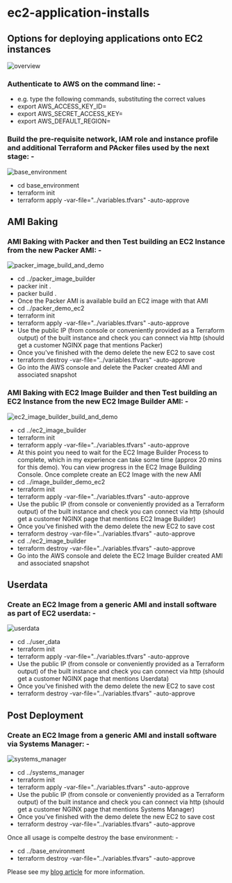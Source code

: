 # ec2-application-installs
## Options for deploying applications onto EC2 instances
![overview](images/overview.jpg)

### Authenticate to AWS on the command line: -
 - e.g. type the following commands, substituting the correct values
 - export AWS_ACCESS_KEY_ID=<Enter your access key>
 - export AWS_SECRET_ACCESS_KEY=<Enter your secret access key>
 - export AWS_DEFAULT_REGION=<Enter your region>


### Build the pre-requisite network, IAM role and instance profile and additional Terraform and PAcker files used by the next stage: -
![base_environment](images/base_environment.jpg)
 - cd base_environment
 - terraform init
 - terraform apply -var-file="../variables.tfvars" -auto-approve

## AMI Baking
### AMI Baking with Packer and then Test building an EC2 Instance from the new Packer AMI: -
![packer_image_build_and_demo](images/packer_image_build_and_demo.jpg)
  - cd ../packer_image_builder
  - packer init .
  - packer build .
  - Once the Packer AMI is available build an EC2 image with that AMI
  - cd ../packer_demo_ec2
  - terraform init
  - terraform apply -var-file="../variables.tfvars" -auto-approve
  - Use the public IP (from console or conveniently provided as a Terraform output) of the built instance and check you can connect via http (should get a customer NGINX page that mentions Packer)
  - Once you've finished with the demo delete the new EC2 to save cost
  - terraform destroy -var-file="../variables.tfvars" -auto-approve
  - Go into the AWS console and delete the Packer created AMI and associated snapshot

### AMI Baking with EC2 Image Builder and then Test building an EC2 Instance from the new EC2 Image Builder AMI: -
![ec2_image_builder_build_and_demo](images/ec2_image_builder_build_and_demo.jpg)
  - cd ../ec2_image_builder
  - terraform init
  - terraform apply -var-file="../variables.tfvars" -auto-approve
  - At this point you need to wait for the EC2 Image Builder Process to complete, which in my experience can take some time (approx 20 mins for this demo).  You can view progress in the EC2 Image Building Console.  Once complete create an EC2 Image with the new AMI
  - cd ../image_builder_demo_ec2
  - terraform init
  - terraform apply -var-file="../variables.tfvars" -auto-approve
  - Use the public IP (from console or conveniently provided as a Terraform output) of the built instance and check you can connect via http (should get a customer NGINX page that mentions EC2 Image Builder)
  - Once you've finished with the demo delete the new EC2 to save cost
  - terraform destroy -var-file="../variables.tfvars" -auto-approve
  - cd ../ec2_image_builder
  - terraform destroy -var-file="../variables.tfvars" -auto-approve
  - Go into the AWS console and delete the EC2 Image Builder created AMI and associated snapshot

## Userdata
### Create an EC2 Image from a generic AMI and install software as part of EC2 userdata: -
  ![userdata](images/userdata.jpg)
  - cd ../user_data
  - terraform init
  - terraform apply -var-file="../variables.tfvars" -auto-approve
  - Use the public IP (from console or conveniently provided as a Terraform output) of the built instance and check you can connect via http (should get a customer NGINX page that mentions Userdata)
  - Once you've finished with the demo delete the new EC2 to save cost
  - terraform destroy -var-file="../variables.tfvars" -auto-approve

## Post Deployment
### Create an EC2 Image from a generic AMI and install software via Systems Manager: -
  ![systems_manager](images/systems_manager.jpg)
  - cd ../systems_manager
  - terraform init
  - terraform apply -var-file="../variables.tfvars" -auto-approve
  - Use the public IP (from console or conveniently provided as a Terraform output) of the built instance and check you can connect via http (should get a customer NGINX page that mentions Systems Manager)
  - Once you've finished with the demo delete the new EC2 to save cost
  - terraform destroy -var-file="../variables.tfvars" -auto-approve

  Once all usage is compelte destroy the base environment: -
   - cd ../base_environment
   - terraform destroy -var-file="../variables.tfvars" -auto-approve

  Please see my [blog article](https://markrosscloud.medium.com/) for more information.